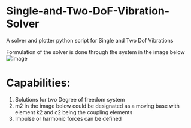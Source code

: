 # Single-and-Two-DoF-Vibration-Solver
A solver and plotter python script for Single and Two Dof Vibrations

Formulation of the solver is done through the system in the image below
![image](https://github.com/EmrullahY223/Single-and-Two-DoF-Vibration-Solver/assets/68111419/716afb13-3da8-49de-9644-ecf697ca21ba)

# Capabilities:

1) Solutions for two Degree of freedom system
2) m2 in the image below could be designated as a moving base with element k2 and c2 being the coupling elements
3) Impulse or harmonic forces can be defined
